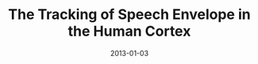 ---
title: "The Tracking of Speech Envelope in the Human Cortex"
collection: publications
permalink: /publication/2013_the-tracking-of-speech-envelope-in-the-human-corte
date: 2013-01-03
year: 2013
venue: 'PLoS ONE'
authors: 'Kubanek J, Brunner P, Gunduz A, Poeppel D, Schalk G'
number: '103'
citation: 'Kubanek J, Brunner P, Gunduz A, Poeppel D, Schalk G (2013). The Tracking of Speech Envelope in the Human Cortex. PLoS ONE.'
category: 'article'
---